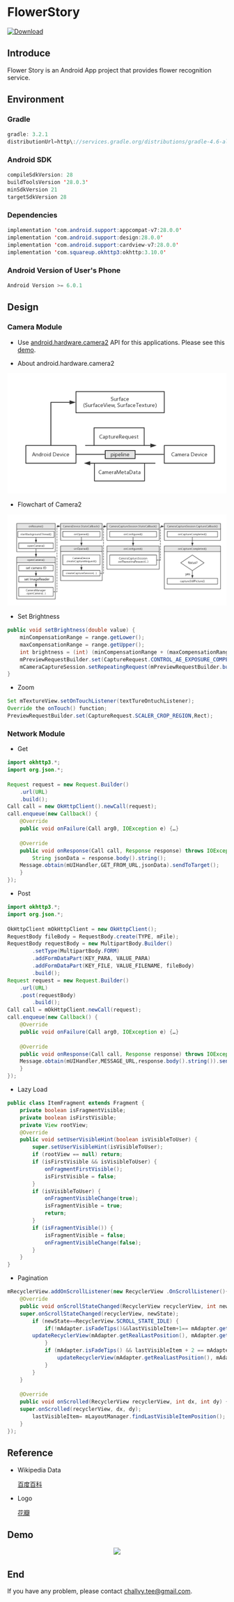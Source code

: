 # FlowerStory

[![Download](https://img.shields.io/badge/Download-v1.0.0-ff8080.svg)](https://github.com/challvy/FlowerStory/raw/master/README_RES/FlowerStory.apk)

## Introduce

Flower Story is an Android App project that provides flower recognition service.

## Environment

### Gradle

```java
gradle: 3.2.1
distributionUrl=http\://services.gradle.org/distributions/gradle-4.6-all.zip
```

### Android SDK

```java
compileSdkVersion: 28
buildToolsVersion '28.0.3'
minSdkVersion 21
targetSdkVersion 28
```

### Dependencies

```java
implementation 'com.android.support:appcompat-v7:28.0.0'
implementation 'com.android.support:design:28.0.0'
implementation 'com.android.support:cardview-v7:28.0.0'
implementation 'com.squareup.okhttp3:okhttp:3.10.0'
```

### Android Version of User's Phone

```java
Android Version >= 6.0.1
```

## Design

### Camera Module

* Use [android.hardware.camera2](https://developer.android.com/reference/android/hardware/camera2/package-summary.html) API for this applications. Please see this [demo](https://github.com/googlesamples/android-Camera2Basic).

* About android.hardware.camera2

![android.hardware.camera2](https://github.com/challvy/FlowerStory/raw/master/README_RES/android.hardware.camera2.png)

* Flowchart of Camera2

![CameraFlowchart](https://github.com/challvy/FlowerStory/raw/master/README_RES/CameraFlowchart.png)

* Set Brightness

```java
public void setBrightness(double value) {
    minCompensationRange = range.getLower();
    maxCompensationRange = range.getUpper();
    int brightness = (int) (minCompensationRange + (maxCompensationRange - minCompensationRange)*(value/100.0f));
    mPreviewRequestBuilder.set(CaptureRequest.CONTROL_AE_EXPOSURE_COMPENSATION, brightness);
    mCameraCaptureSession.setRepeatingRequest(mPreviewRequestBuilder.build(), mCaptureCallback, mBackgroundHandler);
}
```

* Zoom

```java
Set mTextureView.setOnTouchListener(textTureOntuchListener);
Override the onTouch() function;
PreviewRequestBuilder.set(CaptureRequest.SCALER_CROP_REGION,Rect);
```

### Network Module

* Get

```java
import okhttp3.*;
import org.json.*;

Request request = new Request.Builder()
	.url(URL)
	.build();
Call call = new OkHttpClient().newCall(request);
call.enqueue(new Callback() {
    @Override
    public void onFailure(Call arg0, IOException e) {…}
    
    @Override
    public void onResponse(Call call, Response response) throws IOException {
        String jsonData = response.body().string();
	Message.obtain(mUIHandler,GET_FROM_URL,jsonData).sendToTarget();
    }
});
```

* Post

```java
import okhttp3.*;
import org.json.*;

OkHttpClient mOkHttpClient = new OkHttpClient();
RequestBody fileBody = RequestBody.create(TYPE, mFile);
RequestBody requestBody = new MultipartBody.Builder()
        .setType(MultipartBody.FORM)
        .addFormDataPart(KEY_PARA, VALUE_PARA)
        .addFormDataPart(KEY_FILE, VALUE_FILENAME, fileBody)
        .build();
Request request = new Request.Builder()
	.url(URL)
	.post(requestBody)
    	.build();
Call call = mOkHttpClient.newCall(request);
call.enqueue(new Callback() {
    @Override
    public void onFailure(Call arg0, IOException e) {…}
    
    @Override
    public void onResponse(Call call, Response response) throws IOException {
	Message.obtain(mUIHandler,MESSAGE_URL,response.body().string()).sendToTarget();
    }
});
```

* Lazy Load

```java
public class ItemFragment extends Fragment {
    private boolean isFragmentVisible;
    private boolean isFirstVisible;
    private View rootView;
    @Override
    public void setUserVisibleHint(boolean isVisibleToUser) {
        super.setUserVisibleHint(isVisibleToUser);
        if (rootView == null) return;
        if (isFirstVisible && isVisibleToUser) {
            onFragmentFirstVisible();
            isFirstVisible = false;
        }
        if (isVisibleToUser) {
            onFragmentVisibleChange(true);
            isFragmentVisible = true;
            return;
        }
        if (isFragmentVisible()) {
            isFragmentVisible = false;
            onFragmentVisibleChange(false);
        }
    }
}
```

* Pagination

```java
mRecyclerView.addOnScrollListener(new RecyclerView .OnScrollListener(){
    @Override
    public void onScrollStateChanged(RecyclerView recyclerView, int newState) {
	super.onScrollStateChanged(recyclerView, newState);
        if (newState==RecyclerView.SCROLL_STATE_IDLE) {
            if(!mAdapter.isFadeTips()&&lastVisibleItem+1== mAdapter.getItemCount()) {
		updateRecyclerView(mAdapter.getRealLastPosition(), mAdapter.getRealLastPosition() + PAGE_COUNT);
            }
            if (mAdapter.isFadeTips() && lastVisibleItem + 2 == mAdapter.getItemCount()) {
                updateRecyclerView(mAdapter.getRealLastPosition(), mAdapter.getRealLastPosition()+PAGE_COUNT);
            }
        }
    }
    
    @Override
    public void onScrolled(RecyclerView recyclerView, int dx, int dy) {
	super.onScrolled(recyclerView, dx, dy);
        lastVisibleItem= mLayoutManager.findLastVisibleItemPosition();
    }
});
```

## Reference

- Wikipedia Data

  [百度百科](https://baike.baidu.com/)

- Logo

  [花瓣](http://huaban.com/)

## Demo

<div align=center>
<img src="https://github.com/challvy/FlowerStory/raw/master/README_RES/app.gif" width="40%"/> 
</div>

## End

If you have any problem, please contact challvy.tee@gmail.com.
